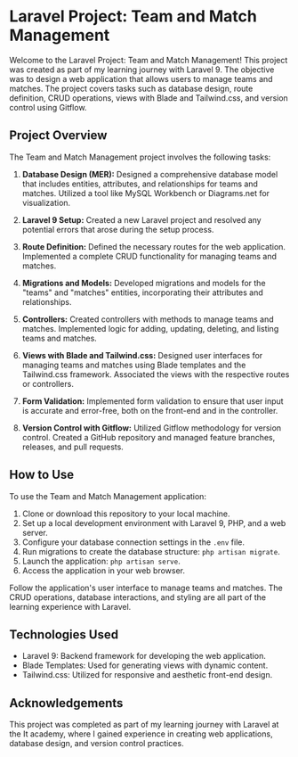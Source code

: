 # Laravel Project: Team and Match Management

Welcome to the Laravel Project: Team and Match Management! This project was created as part of my learning journey with Laravel 9. The objective was to design a web application that allows users to manage teams and matches. The project covers tasks such as database design, route definition, CRUD operations, views with Blade and Tailwind.css, and version control using Gitflow.

## Project Overview

The Team and Match Management project involves the following tasks:

1. **Database Design (MER):** Designed a comprehensive database model that includes entities, attributes, and relationships for teams and matches. Utilized a tool like MySQL Workbench or Diagrams.net for visualization.
   
2. **Laravel 9 Setup:** Created a new Laravel project and resolved any potential errors that arose during the setup process.

3. **Route Definition:** Defined the necessary routes for the web application. Implemented a complete CRUD functionality for managing teams and matches.

4. **Migrations and Models:** Developed migrations and models for the "teams" and "matches" entities, incorporating their attributes and relationships.

5. **Controllers:** Created controllers with methods to manage teams and matches. Implemented logic for adding, updating, deleting, and listing teams and matches.

6. **Views with Blade and Tailwind.css:** Designed user interfaces for managing teams and matches using Blade templates and the Tailwind.css framework. Associated the views with the respective routes or controllers.

7. **Form Validation:** Implemented form validation to ensure that user input is accurate and error-free, both on the front-end and in the controller.

8. **Version Control with Gitflow:** Utilized Gitflow methodology for version control. Created a GitHub repository and managed feature branches, releases, and pull requests.

## How to Use

To use the Team and Match Management application:

1. Clone or download this repository to your local machine.
2. Set up a local development environment with Laravel 9, PHP, and a web server.
3. Configure your database connection settings in the `.env` file.
4. Run migrations to create the database structure: `php artisan migrate`.
5. Launch the application: `php artisan serve`.
6. Access the application in your web browser.

Follow the application's user interface to manage teams and matches. The CRUD operations, database interactions, and styling are all part of the learning experience with Laravel.

## Technologies Used

- Laravel 9: Backend framework for developing the web application.
- Blade Templates: Used for generating views with dynamic content.
- Tailwind.css: Utilized for responsive and aesthetic front-end design.

## Acknowledgements

This project was completed as part of my learning journey with Laravel at the It academy, where I gained experience in creating web applications, database design, and version control practices.

